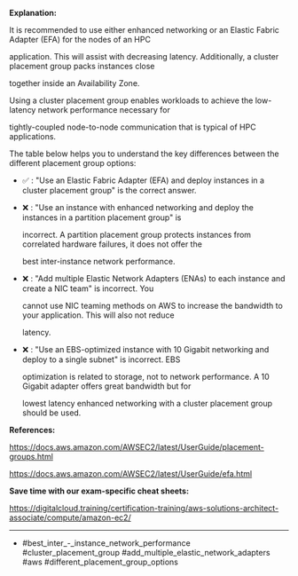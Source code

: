 **Explanation:**

It is recommended to use either enhanced networking or an Elastic Fabric Adapter (EFA) for the nodes of an HPC

application. This will assist with decreasing latency. Additionally, a cluster placement group packs instances close

together inside an Availability Zone.

Using a cluster placement group enables workloads to achieve the low-latency network performance necessary for

tightly-coupled node-to-node communication that is typical of HPC applications.

The table below helps you to understand the key differences between the different placement group options:

- ✅ :  "Use an Elastic Fabric Adapter (EFA) and deploy instances in a cluster placement group" is the correct answer.

- ❌ :  "Use an instance with enhanced networking and deploy the instances in a partition placement group" is

  incorrect. A partition placement group protects instances from correlated hardware failures, it does not offer the

  best inter-instance network performance.

- ❌ :  "Add multiple Elastic Network Adapters (ENAs) to each instance and create a NIC team" is incorrect. You

  cannot use NIC teaming methods on AWS to increase the bandwidth to your application. This will also not reduce

  latency.

- ❌ :  "Use an EBS-optimized instance with 10 Gigabit networking and deploy to a single subnet" is incorrect. EBS

  optimization is related to storage, not to network performance. A 10 Gigabit adapter offers great bandwidth but for

  lowest latency enhanced networking with a cluster placement group should be used.

**References:**

<https://docs.aws.amazon.com/AWSEC2/latest/UserGuide/placement-groups.html>

<https://docs.aws.amazon.com/AWSEC2/latest/UserGuide/efa.html>

**Save time with our exam-specific cheat sheets:**

<https://digitalcloud.training/certification-training/aws-solutions-architect-associate/compute/amazon-ec2/>

----

- #best_inter_-_instance_network_performance #cluster_placement_group #add_multiple_elastic_network_adapters #aws #different_placement_group_options
